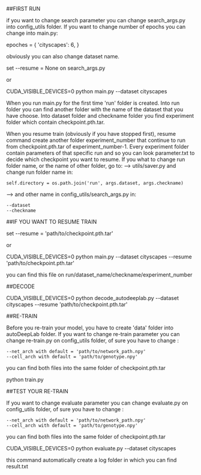 ##FIRST RUN

if you want to change search parameter you can change search_args.py into config_utils folder.
If you want to change number of epochs you can change into main.py:

epoches = {
            'cityscapes': 6,
        }
        
obviously you can also change dataset name.

set --resume = None on search_args.py

or

CUDA_VISIBLE_DEVICES=0 python main.py --dataset cityscapes


When you run main.py for the first time 'run' folder is created. 
Into run folder you can find another folder with the name of the dataset that you have choose. 
Into dataset folder and checkname folder you find experiment folder which contain checkpoint.pth.tar.

When you resume train (obviously if you have stopped first), resume command create another folder experiment_number 
that continue to run from checkpoint.pth.tar of experiment_number-1. 
Every experiment folder contain parameters of that specific run and so you can look parameter.txt to decide which 
checkpoint you want to resume.
If you what to change run folder name, or the name of other folder, go to:
  --> utils/saver.py and change run folder name in:
  
    self.directory = os.path.join('run', args.dataset, args.checkname)
    
  --> and other name in config_utils/search_args.py in:
  
    --dataset
    --checkname


##IF YOU WANT TO RESUME TRAIN

set --resume = 'path/to/checkpoint.pth.tar'

or

CUDA_VISIBLE_DEVICES=0 python main.py --dataset cityscapes --resume 'path/to/checkpoint.pth.tar'

you can find this file on run/dataset_name/checkname/experiment_number

##DECODE    

CUDA_VISIBLE_DEVICES=0 python decode_autodeeplab.py --dataset cityscapes --resume 'path/to/checkpoint.pth.tar'


##RE-TRAIN

Before you re-train your model, you have to create 'data' folder into autoDeepLab folder.
If you want to change re-train parameter you can change re-train.py on config_utils folder,
of sure you have to change :

    --net_arch with default = 'path/to/network_path.npy'
    --cell_arch with default = 'path/to/genotype.npy'

you can find both files into the same folder of checkpoint.pth.tar

python train.py

##TEST YOUR RE-TRAIN

If you want to change evaluate parameter you can change evaluate.py on config_utils folder,
of sure you have to change :

    --net_arch with default = 'path/to/network_path.npy'
    --cell_arch with default = 'path/to/genotype.npy'

you can find both files into the same folder of checkpoint.pth.tar


CUDA_VISIBLE_DEVICES=0 python evaluate.py --dataset cityscapes

this command automatically create a log folder in which you can find result.txt